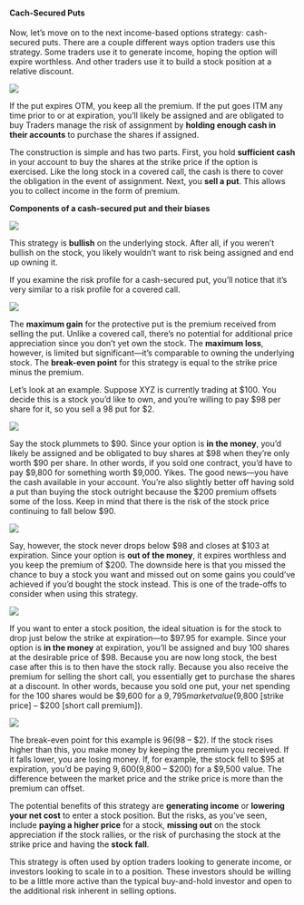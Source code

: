 #### Cach-Secured Puts

Now, let’s move on to the next income-based options strategy: cash-secured puts. There are a couple different ways option traders use this strategy. Some traders use it to generate income, hoping the option will expire worthless. And other traders use it to build a stock position at a relative discount.

![](https://education.ameritrade.com/content/cms/images/BDTO_Lesson_4.40.01.jpg)

If the put expires OTM, you keep all the premium. If the put goes ITM any time prior to or at expiration, you’ll likely be assigned and are obligated to buy  Traders manage the risk of assignment by  **holding enough cash in their accounts**  to purchase the shares if assigned.

The construction is simple and has two parts. First, you hold  **sufficient cash**  in your account to buy the shares at the strike price if the option is exercised. Like the long stock in a covered call, the cash is there to cover the obligation in the event of assignment. Next, you  **sell a put**. This allows you to collect income in the form of premium.

**Components of a cash-secured put and their biases**

![](https://education.ameritrade.com/content/cms/images/BDTO_Lesson_4.40.02.jpg)

This strategy is  **bullish** on the underlying stock. After all, if you weren’t bullish on the stock, you likely wouldn’t want to risk being assigned and end up owning it.

If you examine the risk profile for a cash-secured put, you’ll notice that it’s very similar to a risk profile for a covered call.

![](https://education.ameritrade.com/content/cms/images/BDTO_Lesson_4.40.03.jpg)

The  **maximum gain**  for the protective put is the premium received from selling the put. Unlike a covered call, there’s no potential for additional price appreciation since you don’t yet own the stock. The  **maximum loss**, however, is limited but significant—it’s comparable to owning the underlying stock. The  **break-even point**  for this strategy is equal to the strike price minus the premium.

Let’s look at an example. Suppose XYZ is currently trading at $100. You decide this is a stock you’d like to own, and you’re willing to pay $98 per share for it, so you sell a 98 put for $2.

![](https://education.ameritrade.com/content/cms/images/BDTO_Lesson_4.40.04.jpg)

Say the stock plummets to $90. Since your option is  **in the money**, you’d likely be assigned and be obligated to buy shares at $98 when they’re only worth $90 per share. In other words, if you sold one contract, you’d have to pay $9,800 for something worth $9,000. Yikes. The good news—you have the cash available in your account. You’re also slightly better off having sold a put than buying the stock outright because the $200 premium offsets some of the loss. Keep in mind that there is the risk of the stock price continuing to fall below $90.

![](https://education.ameritrade.com/content/cms/images/BDTO_Lesson_4.40.05.jpg)

Say, however, the stock never drops below $98 and closes at $103 at expiration. Since your option is  **out of the money**, it expires worthless and you keep the premium of $200. The downside here is that you missed the chance to buy a stock you want and missed out on some gains you could’ve achieved if you’d bought the stock instead. This is one of the trade-offs to consider when using this strategy.

![](https://education.ameritrade.com/content/cms/images/BDTO_Lesson_4.40.06.jpg)

If you want to enter a stock position, the ideal situation is for the stock to drop just below the strike at expiration—to $97.95 for example. Since your option is  **in the money**  at expiration, you’ll be assigned and buy 100 shares at the desirable price of $98. Because you are now long stock, the best case after this is to then have the stock rally. Because you also receive the premium for selling the short call, you essentially get to purchase the shares at a discount. In other words, because you sold one put, your net spending for the 100 shares would be $9,600 for a $9,795 market value ($9,800 [strike price] – $200 [short call premium]).

![](https://education.ameritrade.com/content/cms/images/BDTO_Lesson_4.40.07.jpg)

The break-even point for this example is $96 ($98 – $2). If the stock rises higher than this, you make money by keeping the premium you received. If it falls lower, you are losing money. If, for example, the stock fell to $95 at expiration, you’d be paying $9,600 ($9,800 – $200) for a $9,500 value. The difference between the market price and the strike price is more than the premium can offset.

The potential benefits of this strategy are **generating income** or  **lowering your net cost** to enter a stock position. But the risks, as you’ve seen, include  **paying a higher price**  for a stock,  **missing out**  on the stock appreciation if the stock rallies, or the risk of purchasing the stock at the strike price and having the  **stock** **fall**.

This strategy is often used by option traders looking to generate income, or investors looking to scale in to a position. These investors should be willing to be a little more active than the typical buy-and-hold investor and open to the additional risk inherent in selling options.
<!--stackedit_data:
eyJoaXN0b3J5IjpbNzI3Mzc1MjMsLTE3NTIyNDUwODIsMTg3Nj
UzNzY3MSwtMjA4ODc0NjYxMl19
-->
